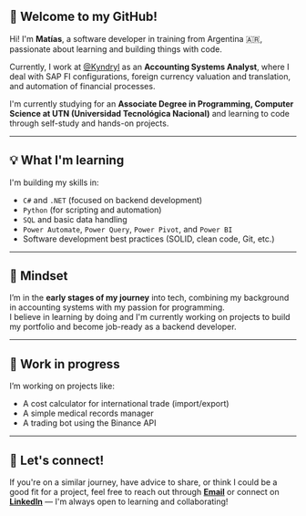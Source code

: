 ## 👋 Welcome to my GitHub!

Hi! I'm **Matías**, a software developer in training from Argentina 🇦🇷, passionate about learning and building things with code.

Currently, I work at [@Kyndryl](https://www.kyndryl.com/us/en) as an **Accounting Systems Analyst**, where I deal with SAP FI configurations, foreign currency valuation and translation, and automation of financial processes.

I'm currently studying for an **Associate Degree in Programming, Computer Science at UTN (Universidad Tecnológica Nacional)** and learning to code through self-study and hands-on projects.

---

## 💡 What I'm learning

I'm building my skills in:

- `C#` and `.NET` (focused on backend development)
- `Python` (for scripting and automation)
- `SQL` and basic data handling
- `Power Automate`, `Power Query`, `Power Pivot`, and `Power BI`
- Software development best practices (SOLID, clean code, Git, etc.)

---

## 🧠 Mindset

I’m in the **early stages of my journey** into tech, combining my background in accounting systems with my passion for programming.  
I believe in learning by doing and I'm currently working on projects to build my portfolio and become job-ready as a backend developer.

---

## 🔨 Work in progress

I’m working on projects like:

- A cost calculator for international trade (import/export)
- A simple medical records manager
- A trading bot using the Binance API

---

## 🤝 Let's connect!

If you're on a similar journey, have advice to share, or think I could be a good fit for a project, feel free to reach out through [**Email**](mailto:vazquez.matias.e@gmail.com) or connect on [**LinkedIn**](https://www.linkedin.com/in/matias-e-vazquez/) — I'm always open to learning and collaborating!
